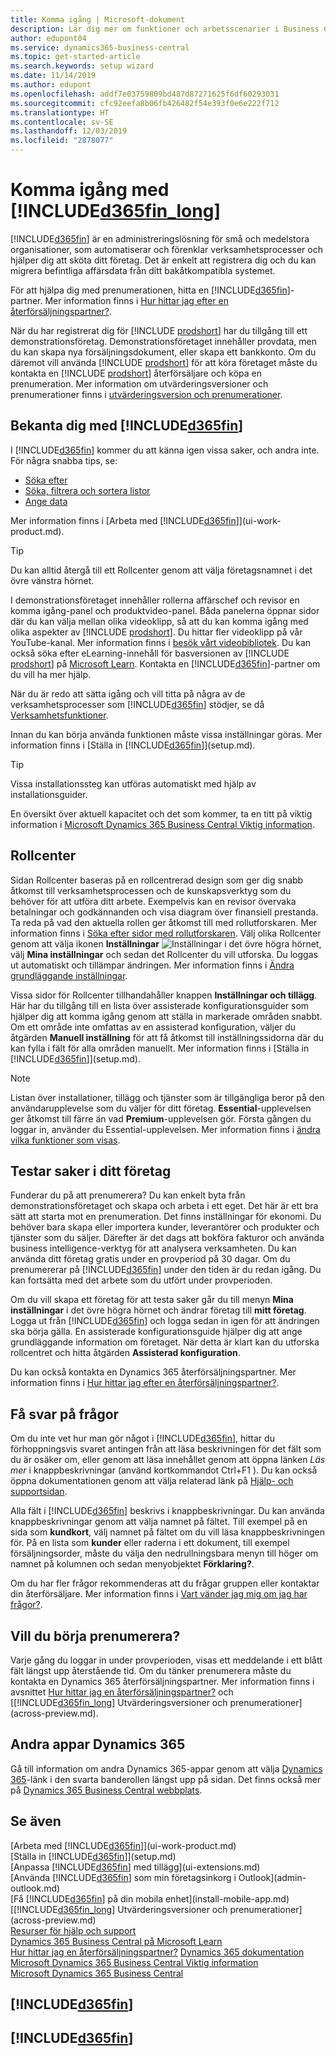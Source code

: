 ```yaml
---
title: Komma igång | Microsoft-dokument
description: Lär dig mer om funktioner och arbetsscenarier i Business Central, ett affärsadministreringssystem för små och medelstora företag.
author: edupont04
ms.service: dynamics365-business-central
ms.topic: get-started-article
ms.search.keywords: setup wizard
ms.date: 11/14/2019
ms.author: edupont
ms.openlocfilehash: addf7e03759809bd487d87271625f6df60293031
ms.sourcegitcommit: cfc92eefa8b06fb426482f54e393f0e6e222f712
ms.translationtype: HT
ms.contentlocale: sv-SE
ms.lasthandoff: 12/03/2019
ms.locfileid: "2878077"
---
```

# <a name="getting-started-with-included365fin_longincludesd365fin_long_mdmd"></a>Komma igång med [!INCLUDE[d365fin_long](includes/d365fin_long_md.md)]
[!INCLUDE[d365fin](includes/d365fin_md.md)] är en administreringslösning för små och medelstora organisationer, som automatiserar och förenklar verksamhetsprocesser och hjälper dig att sköta ditt företag. Det är enkelt att registrera dig och du kan migrera befintliga affärsdata från ditt bakåtkompatibla systemet.  

För att hjälpa dig med prenumerationen, hitta en [!INCLUDE[d365fin](includes/d365fin_md.md)]-partner. Mer information finns i [Hur hittar jag efter en återförsäljningspartner?](across-faq.md#findpartner).  

När du har registrerat dig för [!INCLUDE [prodshort](includes/prodshort.md)] har du tillgång till ett demonstrationsföretag. Demonstrationsföretaget innehåller provdata, men du kan skapa nya försäljningsdokument, eller skapa ett bankkonto. Om du däremot vill använda [!INCLUDE [prodshort](includes/prodshort.md)] för att köra företaget måste du kontakta en [!INCLUDE [prodshort](includes/prodshort.md)] återförsäljare och köpa en prenumeration. Mer information om utvärderingsversioner och prenumerationer finns i [utvärderingsversion och prenumerationer](across-preview.md).  

## <a name="get-to-know-included365finincludesd365fin_mdmd"></a>Bekanta dig med [!INCLUDE[d365fin](includes/d365fin_md.md)]

I [!INCLUDE[d365fin](includes/d365fin_md.md)] kommer du att känna igen vissa saker, och andra inte. För några snabba tips, se:  

* [Söka efter](ui-search.md)  
* [Söka, filtrera och sortera listor](ui-enter-criteria-filters.md)  
* [Ange data](ui-enter-data.md)  

Mer information finns i [Arbeta med [!INCLUDE[d365fin](includes/d365fin_md.md)]](ui-work-product.md).  

> [!TIP]  
> Du kan alltid återgå till ett Rollcenter genom att välja företagsnamnet i det övre vänstra hörnet.

I demonstrationsföretaget innehåller rollerna affärschef och revisor en komma igång-panel och produktvideo-panel. Båda panelerna öppnar sidor där du kan välja mellan olika videoklipp, så att du kan komma igång med olika aspekter av [!INCLUDE [prodshort](includes/prodshort.md)]. Du hittar fler videoklipp på vår YouTube-kanal. Mer information finns i [besök vårt videobibliotek](across-videos.md). Du kan också söka efter eLearning-innehåll för basversionen av [!INCLUDE [prodshort](includes/prodshort.md)] på [Microsoft Learn](/learn/browse/?products=dynamics-business-central). Kontakta en [!INCLUDE[d365fin](includes/d365fin_md.md)]-partner om du vill ha mer hjälp.  

När du är redo att sätta igång och vill titta på några av de verksamhetsprocesser som [!INCLUDE[d365fin](includes/d365fin_md.md)] stödjer, se då [Verksamhetsfunktioner](across-business-functionality.md).

Innan du kan börja använda funktionen måste vissa inställningar göras. Mer information finns i [Ställa in [!INCLUDE[d365fin](includes/d365fin_md.md)]](setup.md).  

> [!TIP]
> Vissa installationssteg kan utföras automatiskt med hjälp av installationsguider.

En översikt över aktuell kapacitet och det som kommer, ta en titt på viktig information i [Microsoft Dynamics 365 Business Central Viktig information](https://go.microsoft.com/fwlink/?linkid=2047422).  

## <a name="the-role-centers"></a>Rollcenter
Sidan Rollcenter baseras på en rollcentrerad design som ger dig snabb åtkomst till verksamhetsprocessen och de kunskapsverktyg som du behöver för att utföra ditt arbete. Exempelvis kan en revisor övervaka betalningar och godkännanden och visa diagram över finansiell prestanda. Ta reda på vad den aktuella rollen ger åtkomst till med rollutforskaren. Mer information finns i [Söka efter sidor med rollutforskaren](ui-role-explorer.md). Välj olika Rollcenter genom att välja ikonen **Inställningar** ![Inställningar](media/ui-experience/settings_icon_small.png "Inställningsikon för rollcenter") i det övre högra hörnet, välj **Mina inställningar** och sedan det Rollcenter du vill utforska. Du loggas ut automatiskt och tillämpar ändringen. Mer information finns i [Ändra grundläggande inställningar](ui-change-basic-settings.md).  

Vissa sidor för Rollcenter tillhandahåller knappen **Inställningar och tillägg**. Här har du tillgång till en lista över assisterade konfigurationsguider som hjälper dig att komma igång genom att ställa in markerade områden snabbt. Om ett område inte omfattas av en assisterad konfiguration, väljer du åtgärden **Manuell inställning** för att få åtkomst till inställningssidorna där du kan fylla i fält för alla områden manuellt. Mer information finns i [Ställa in [!INCLUDE[d365fin](includes/d365fin_md.md)]](setup.md).  

> [!NOTE]
> Listan över installationer, tillägg och tjänster som är tillgängliga beror på den användarupplevelse som du väljer för ditt företag. **Essential**-upplevelsen ger åtkomst till färre än vad **Premium**-upplevelsen gör. Första gången du loggar in, använder du Essential-upplevelsen. Mer information finns i [ändra vilka funktioner som visas](ui-experiences.md).  

## <a name="trying-things-out-in-your-own-company"></a>Testar saker i ditt företag
Funderar du på att prenumerera? Du kan enkelt byta från demonstrationsföretaget och skapa och arbeta i ett eget. Det här är ett bra sätt att starta mot en prenumeration. Det finns inställningar för ekonomi. Du behöver bara skapa eller importera kunder, leverantörer och produkter och tjänster som du säljer. Därefter är det dags att bokföra fakturor och använda business intelligence-verktyg för att analysera verksamheten. Du kan använda ditt företag gratis under en provperiod på 30 dagar. Om du prenumererar på [!INCLUDE[d365fin](includes/d365fin_md.md)] under den tiden är du redan igång. Du kan fortsätta med det arbete som du utfört under provperioden.  

Om du vill skapa ett företag för att testa saker går du till menyn **Mina inställningar** i det övre högra hörnet och ändrar företag till **mitt företag**. Logga ut från [!INCLUDE[d365fin](includes/d365fin_md.md)] och logga sedan in igen för att ändringen ska börja gälla. En assisterade konfigurationsguide hjälper dig att ange grundläggande information om företaget. När detta är klart kan du utforska rollcentret och hitta åtgärden **Assisterad konfiguration**.  

Du kan också kontakta en Dynamics 365 återförsäljningspartner. Mer information finns i [Hur hittar jag efter en återförsäljningspartner?](across-faq.md#findpartner).  

## <a name="getting-answers-to-questions"></a>Få svar på frågor

Om du inte vet hur man gör något i [!INCLUDE[d365fin](includes/d365fin_md.md)], hittar du förhoppningsvis svaret antingen från att läsa beskrivningen för det fält som du är osäker om, eller genom att läsa innehållet genom att öppna länken *Läs mer* i knappbeskrivningar (använd kortkommandot Ctrl+F1 ). Du kan också öppna dokumentationen genom att välja relaterad länk på [Hjälp- och supportsidan](product-help-and-support.md).  

Alla fält i [!INCLUDE[d365fin](includes/d365fin_md.md)] beskrivs i knappbeskrivningar. Du kan använda knappbeskrivningar genom att välja namnet på fältet. Till exempel på en sida som **kundkort**, välj namnet på fältet om du vill läsa knappbeskrivningen för. På en lista som **kunder** eller raderna i ett dokument, till exempel försäljningsorder, måste du välja den nedrullningsbara menyn till höger om namnet på kolumnen och sedan menyobjektet **Förklaring?**.  

Om du har fler frågor rekommenderas att du frågar gruppen eller kontaktar din återförsäljare. Mer information finns i [Vart vänder jag mig om jag har frågor?](across-faq.md#where-do-i-go-if-i-have-questions).  

## <a name="ready-to-subscribe"></a>Vill du börja prenumerera?

Varje gång du loggar in under provperioden, visas ett meddelande i ett blått fält längst upp återstående tid. Om du tänker prenumerera måste du kontakta en Dynamics 365 återförsäljningspartner. Mer information finns i avsnittet [Hur hittar jag en återförsäljningspartner?](across-faq.md#findpartner) och [[!INCLUDE[d365fin_long](includes/d365fin_long_md.md)] Utvärderingsversioner och prenumerationer](across-preview.md).  

## <a name="other-dynamics-365-apps"></a>Andra appar Dynamics 365
Gå till information om andra Dynamics 365-appar genom att välja [Dynamics 365](/dynamics365/)-länk i den svarta banderollen längst upp på sidan. Det finns också mer på [Dynamics 365 Business Central webbplats](https://dynamics.microsoft.com/business-central/overview/).  

<!--COMMENTINGOUTTOREDUCENOISEIf you are an accountant, you can sign up for [!INCLUDE[d365acc_long](includes/d365acc_long_md.md)] and have seamless integration with [!INCLUDE[d365fin](includes/d365fin_md.md)]. For more information, see [Welcome to Dynamics 365 — Accountant Hub](/dynamics365/accountants/index).-->

## <a name="see-also"></a>Se även

[Arbeta med [!INCLUDE[d365fin](includes/d365fin_md.md)]](ui-work-product.md)  
[Ställa in [!INCLUDE[d365fin](includes/d365fin_md.md)]](setup.md)  
[Anpassa [!INCLUDE[d365fin](includes/d365fin_md.md)] med tillägg](ui-extensions.md)  
[Använda [!INCLUDE[d365fin](includes/d365fin_md.md)] som min företagsinkorg i Outlook](admin-outlook.md)  
[Få [!INCLUDE[d365fin](includes/d365fin_md.md)] på din mobila enhet](install-mobile-app.md)  
[[!INCLUDE[d365fin_long](includes/d365fin_long_md.md)] Utvärderingsversioner och prenumerationer](across-preview.md)  
[Resurser för hjälp och support](product-help-and-support.md)  
[Dynamics 365 Business Central på Microsoft Learn](/learn/browse/?products=dynamics-business-central)  
[Hur hittar jag en återförsäljningspartner?](across-faq.md#findpartner)
[Dynamics 365 dokumentation](/dynamics365/)  
[Microsoft Dynamics 365 Business Central Viktig information](https://go.microsoft.com/fwlink/?linkid=2047422)  
[Microsoft Dynamics 365 Business Central](https://go.microsoft.com/fwlink/?linkid=828707)  

## [!INCLUDE[d365fin](includes/free_trial_md.md)]
## [!INCLUDE[d365fin](includes/training_link_md.md)]  
